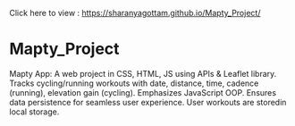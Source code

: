 Click here to view : https://sharanyagottam.github.io/Mapty_Project/
# Mapty_Project

Mapty App: A web project in CSS, HTML, JS using APIs &amp; Leaflet library. Tracks cycling/running workouts with date, distance, time, cadence (running), elevation gain (cycling). Emphasizes JavaScript OOP. Ensures data persistence for seamless user experience. User workouts are storedin local storage.
